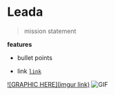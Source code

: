 # Leada
> mission statement 

**features**
- bullet points

- link <a href="link" target="blank">`link`</a>

[![GRAPHIC HERE](imgur link)]()
![ GIF](link)
